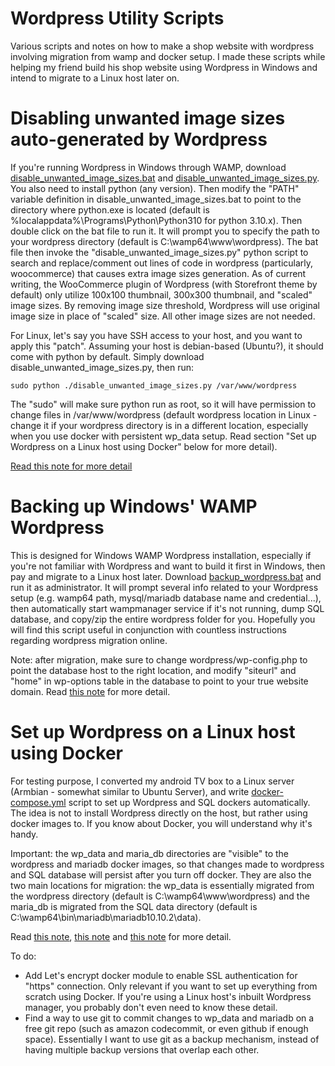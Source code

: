 # Wordpress Utility Scripts
Various scripts and notes on how to make a shop website with wordpress involving migration from wamp and docker setup. I made these scripts while helping my friend build his shop website using Wordpress in Windows and intend to migrate to a Linux host later on.

# Disabling unwanted image sizes auto-generated by Wordpress
If you're running Wordpress in Windows through WAMP, download [disable_unwanted_image_sizes.bat](https://github.com/thanghn90/wordpress_storefront_util/blob/main/disable_unwanted_image_sizes.bat) and [disable_unwanted_image_sizes.py](https://github.com/thanghn90/wordpress_storefront_util/blob/main/disable_unwanted_image_sizes.py). You also need to install python (any version). Then modify the "PATH" variable definition in disable_unwanted_image_sizes.bat to point to the directory where python.exe is located (default is %localappdata%\Programs\Python\Python310 for python 3.10.x). Then double click on the bat file to run it. It will prompt you to specify the path to your wordpress directory (default is C:\wamp64\www\wordpress). The bat file then invoke the "disable_unwanted_image_sizes.py" python script to search and replace/comment out lines of code in wordpress (particularly, woocommerce) that causes extra image sizes generation. As of current writing, the WooCommerce plugin of Wordpress (with Storefront theme by default) only utilize 100x100 thumbnail, 300x300 thumbnail, and "scaled" image sizes. By removing image size threshold, Wordpress will use original image size in place of "scaled" size. All other image sizes are not needed.

For Linux, let's say you have SSH access to your host, and you want to apply this "patch". Assuming your host is debian-based (Ubuntu?), it should come with python by default. Simply download disable_unwanted_image_sizes.py, then run:
```
sudo python ./disable_unwanted_image_sizes.py /var/www/wordpress
```
The "sudo" will make sure python run as root, so it will have permission to change files in /var/www/wordpress (default wordpress location in Linux - change it if your wordpress directory is in a different location, especially when you use docker with persistent wp_data setup. Read section "Set up Wordpress on a Linux host using Docker" below for more detail).

[Read this note for more detail](https://github.com/thanghn90/wordpress_storefront_util/blob/main/notes/Wordpress%20disable%20unwanted%20image%20sizes.txt)



# Backing up Windows' WAMP Wordpress
This is designed for Windows WAMP Wordpress installation, especially if you're not familiar with Wordpress and want to build it first in Windows, then pay and migrate to a Linux host later. Download [backup_wordpress.bat](https://github.com/thanghn90/wordpress_storefront_util/blob/main/backup_wordpress.bat) and run it as administrator. It will prompt several info related to your Wordpress setup (e.g. wamp64 path, mysql/mariadb database name and credential...), then automatically start wampmanager service if it's not running, dump SQL database, and copy/zip the entire wordpress folder for you. Hopefully you will find this script useful in conjunction with countless instructions regarding wordpress migration online.

Note: after migration, make sure to change wordpress/wp-config.php to point the database host to the right location, and modify "siteurl" and "home" in wp-options table in the database to point to your true website domain.
Read [this note](https://github.com/thanghn90/wordpress_storefront_util/blob/main/notes/Wordpress%20migrate%20from%20Windows%20WAMP%20to%20Linux.txt) for more detail.

# Set up Wordpress on a Linux host using Docker
For testing purpose, I converted my android TV box to a Linux server (Armbian - somewhat similar to Ubuntu Server), and write [docker-compose.yml](https://github.com/thanghn90/wordpress_storefront_util/blob/main/docker-compose.yml) script to set up Wordpress and SQL dockers automatically. The idea is not to install Wordpress directly on the host, but rather using docker images to. If you know about Docker, you will understand why it's handy.

Important: the wp_data and maria_db directories are "visible" to the wordpress and mariadb docker images, so that changes made to wordpress and SQL database will persist after you turn off docker. They are also the two main locations for migration: the wp_data is essentially migrated from the wordpress directory (default is C:\wamp64\www\wordpress) and the maria_db is migrated from the SQL data directory (default is C:\wamp64\bin\mariadb\mariadb10.10.2\data).

Read [this note](https://github.com/thanghn90/wordpress_storefront_util/blob/main/notes/Armbian%20docker%20setup.txt), [this note](https://github.com/thanghn90/wordpress_storefront_util/blob/main/notes/Armbian%20set%20static%20ip%20via%20nmcli.txt) and [this note](https://github.com/thanghn90/wordpress_storefront_util/blob/main/notes/Wordpress%20docker.txt) for more detail.

To do:
- Add Let's encrypt docker module to enable SSL authentication for "https" connection. Only relevant if you want to set up everything from scratch using Docker. If you're using a Linux host's inbuilt Wordpress manager, you probably don't even need to know these detail.
- Find a way to use git to commit changes to wp_data and mariadb on a free git repo (such as amazon codecommit, or even github if enough space). Essentially I want to use git as a backup mechanism, instead of having multiple backup versions that overlap each other.
